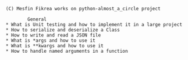 	(C) Mesfin Fikrea works on python-almost_a_circle project
	
			General
	* What is Unit testing and how to implement it in a large project
	* How to serialize and deserialize a Class
	* How to write and read a JSON file
	* What is *args and how to use it
	* What is **kwargs and how to use it
	* How to handle named arguments in a function
